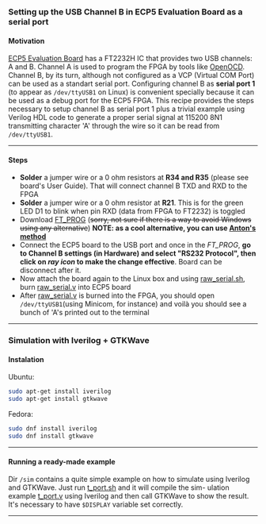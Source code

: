 ### Setting up the USB Channel B in ECP5 Evaluation Board as a serial port

#### Motivation

[ECP5 Evaluation Board](http://www.latticesemi.com/-/media/LatticeSemi/Documents/UserManuals/EI2/FPGA-EB-02017-1-0-ECP5-Evaluation-Board.ashx?document_id=52479)
has a FT2232H IC that provides two USB channels: A and B. Channel A is used
to program the FPGA by tools like [OpenOCD](http://openocd.org/). Channel B, by
its turn, although not configured as a VCP (Virtual COM Port) can be used as a
standart serial port. Configuring channel B as **serial port 1** (to appear as
`/dev/ttyUSB1` on Linux) is convenient specially because it can be used as a
debug port for the ECP5 FPGA. This recipe provides the steps necessary to
setup channel B as serial port 1 plus a trivial example using Verilog HDL code
to generate a proper serial signal at 115200 8N1 transmitting character 'A'
through the wire so it can be read from `/dev/ttyUSB1`.

---

#### Steps

- **Solder** a jumper wire or a 0 ohm resistors at **R34 and R35** (please see
  board's User Guide). That will connect channel B TXD and RXD to the FPGA
- **Solder** a jumper wire or a 0 ohm resistor at **R21**. This is for the green
  LED D1 to blink when pin RXD (data from FPGA to FT2232) is toggled 
- Download [FT_PROG](https://www.ftdichip.com/Support/Utilities.htm#FT_PROG)
  (~~sorry, not sure if there is a way to avoid Windows using any alternative~~)
  **NOTE: as a cool alternative, you can use [Anton's method](https://github.com/antonblanchard/ftdi-eeprom-mod)**
- Connect the ECP5 board to the USB port and once in the *FT_PROG*, **go to
  Channel B settings (in Hardware) and select "RS232 Protocol", then click on
  _ray icon_ to make the change effective**. Board can be disconnect after it.
- Now attach the board again to the Linux box and using [raw_serial.sh](raw_serial.sh),
  burn [raw_serial.v](raw_serial.v) into ECP5 board
- After [raw_serial.v](raw_serial.v) is burned into the FPGA, you should open
  `/dev/ttyUSB1`(using Minicom, for instance) and voilà you should see a bunch
  of 'A's printed out to the terminal

---

### Simulation with Iverilog + GTKWave

#### Instalation

Ubuntu:

```bash
sudo apt-get install iverilog
sudo apt-get install gtkwave

```

Fedora:
```bash
sudo dnf install iverilog
sudo dnf install gtkwave
```

---

#### Running a ready-made example

Dir `/sim` contains a quite simple example on how to simulate using Iverilog
and GTKWave. Just run [t_port.sh](/sim/t_port.sh) and it will compile the sim-
ulation example [t_port.v](/sim/t_port.sh) using Iverilog and then call GTKWave
to show the result. It's necessary to have `$DISPLAY` variable set correctly.

---

